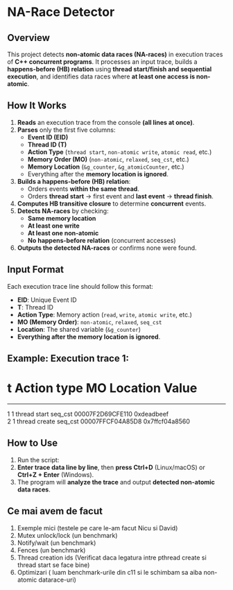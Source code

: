 # NA-Race Detector

## Overview
This project detects **non-atomic data races (NA-races)** in execution traces of **C++ concurrent programs**. It processes an input trace, builds a **happens-before (HB) relation** using **thread start/finish and sequential execution**, and identifies data races where **at least one access is non-atomic**.

## How It Works
1. **Reads** an execution trace from the console **(all lines at once)**.
2. **Parses** only the first five columns:  
   - **Event ID (EID)**  
   - **Thread ID (T)**  
   - **Action Type** (`thread start`, `non-atomic write`, `atomic read`, etc.)  
   - **Memory Order (MO)** (`non-atomic`, `relaxed`, `seq_cst`, etc.)  
   - **Memory Location** (`&g_counter`, `&g_atomicCounter`, etc.)  
   - Everything after the **memory location is ignored**.
3. **Builds a happens-before (HB) relation**:
   - Orders events **within the same thread**.
   - Orders **thread start** → first event and **last event** → **thread finish**.
4. **Computes HB transitive closure** to determine **concurrent** events.
5. **Detects NA-races** by checking:
   - **Same memory location**
   - **At least one write**
   - **At least one non-atomic**
   - **No happens-before relation** (concurrent accesses)
6. **Outputs the detected NA-races** or confirms none were found.

## Input Format
Each execution trace line should follow this format:


- **EID**: Unique Event ID
- **T**: Thread ID
- **Action Type**: Memory action (`read`, `write`, `atomic write`, etc.)
- **MO (Memory Order)**: `non-atomic`, `relaxed`, `seq_cst`
- **Location**: The shared variable (`&g_counter`)
- **Everything after the memory location is ignored**.

Example:
Execution trace 1:
------------------------------------------------------------------------------------
#    t    Action type     MO       Location         Value               
------------------------------------------------------------------------------------
1    1    thread start    seq_cst  00007F2D69CFE110   0xdeadbeef              
2    1    thread create   seq_cst  00007FFCF04A85D8   0x7ffcf04a8560  

## How to Use
1. Run the script:
2. **Enter trace data line by line**, then **press Ctrl+D** (Linux/macOS) or **Ctrl+Z + Enter** (Windows).
3. The program will **analyze the trace** and output **detected non-atomic data races**.


## Ce mai avem de facut
1. Exemple mici (testele pe care le-am facut Nicu si David)
2. Mutex unlock/lock (un benchmark)
3. Notify/wait (un benchmark)
4. Fences (un benchmark)
5. Thread creation ids (Verificat daca legatura intre pthread create si thread start se face bine)
6. Optimizari ( luam benchmark-urile din c11 si le schimbam sa aiba non-atomic datarace-uri)

